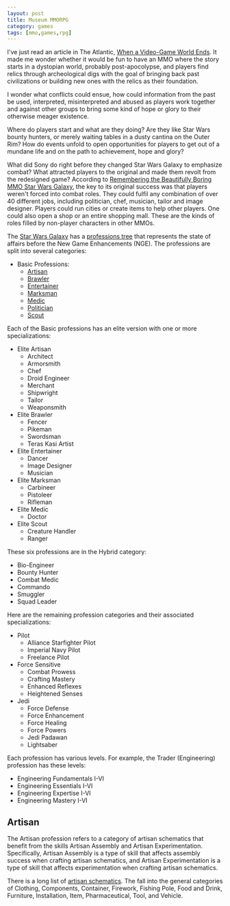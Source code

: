 ```yaml
---
layout: post
title: Museum MMORPG
category: games
tags: [mmo,games,rpg]
---
```

I've just read an article in The Atlantic, [When a Video-Game World Ends](http://www.theatlantic.com/entertainment/archive/2016/01/when-a-video-game-world-ends/423360/?single_page=true). It made me wonder whether it would be fun to have an MMO where the story starts in a dystopian world, probably post-apocolypse, and players find relics through archeological digs with the goal of bringing back past civilizations or building new ones with the relics as their foundation.

<!--more-->
I wonder what conflicts could ensue, how could information from the past be used, interpreted, misinterpreted and abused as players work together and against other groups to bring some kind of hope or glory to their otherwise meager existence.

Where do players start and what are they doing? Are they like Star Wars bounty hunters, or merely waiting tables in a dusty cantina on the Outer Rim? How do events unfold to open opportunities for players to get out of a mundane life and on the path to achievement, hope and glory?

What did Sony do right before they changed Star Wars Galaxy to emphasize combat? What attracted players to the original and made them revolt from the redesigned game? According to [Remembering the Beautifully Boring MMO Star Wars Galaxy](https://killscreen.com/articles/remembering-the-beautifully-boring-mmo-star-wars-galaxies/), the key to its original success was that players weren't forced into combat roles. They could fulfil any combination of over 40 different jobs, including politician, chef, musician, tailor and image designer. Players could run cities or create items to help other players. One could also open a shop or an entire shopping mall. These are the kinds of roles filled by non-player characters in other MMOs.

The [Star Wars Galaxy](http://swg.wikia.com/wiki/SWG_Wiki) has a [professions tree](http://swg.wikia.com/wiki/Professions_(pre-NGE)) that represents the state of affairs before the New Game Enhancements (NGE). The professions are split into several categories:

- Basic Professions:
    - [Artisan](http://swg.wikia.com/wiki/Artisan)
    - [Brawler](http://swg.wikia.com/wiki/Brawler)
    - [Entertainer](http://swg.wikia.com/wiki/Entertainer_(pre-NGE))
    - [Marksman](http://swg.wikia.com/wiki/Marksman)
    - [Medic](http://swg.wikia.com/wiki/Medic_(pre-NGE))
    - [Politician](http://swg.wikia.com/wiki/Politician)
    - [Scout](http://swg.wikia.com/wiki/Scout)

Each of the Basic professions has an elite version with one or more specializations:

- Elite Artisan
    - Architect
    - Armorsmith
    - Chef
    - Droid Engineer
    - Merchant
    - Shipwright
    - Tailor
    - Weaponsmith
- Elite Brawler
    - Fencer
    - Pikeman
    - Swordsman
    - Teras Kasi Artist
- Elite Entertainer
    - Dancer
    - Image Designer
    - Musician
- Elite Marksman
    - Carbineer
    - Pistoleer
    - Rifleman
- Elite Medic
    - Doctor
- Elite Scout
    - Creature Handler
    - Ranger

These six professions are in the Hybrid category:

- Bio-Engineer
- Bounty Hunter
- Combat Medic
- Commando
- Smuggler
- Squad Leader

Here are the remaining profession categories and their associated specializations:

- Pilot
    - Alliance Starfighter Pilot
    - Imperial Navy Pilot
    - Freelance Pilot
- Force Sensitive
    - Combat Prowess
    - Crafting Mastery
    - Enhanced Reflexes
    - Heightened Senses
- Jedi
    - Force Defense
    - Force Enhancement
    - Force Healing
    - Force Powers
    - Jedi Padawan
    - Lightsaber

Each profession has various levels. For example, the Trader (Engineering) profession has these levels:

- Engineering Fundamentals I-VI
- Engineering Essentials I-VI
- Engineering Expertise I-VI
- Engineering Mastery I-VI

## Artisan
The Artisan profession refers to a category of artisan schematics that benefit from the skills Artisan Assembly and Artisan Experimentation. Specifically, Artisan Assembly is a type of skill that affects assembly success when crafting artisan schematics, and Artisan Experimentation is a type of skill that affects experimentation when crafting artisan schematics.

There is a long list of [artisan schematics](http://swg.wikia.com/wiki/Artisan_schematic). The fall into the general categories of Clothing, Components, Container, Firework, Fishing Pole, Food and Drink, Furniture, Installation, Item, Pharmaceutical, Tool, and Vehicle.

